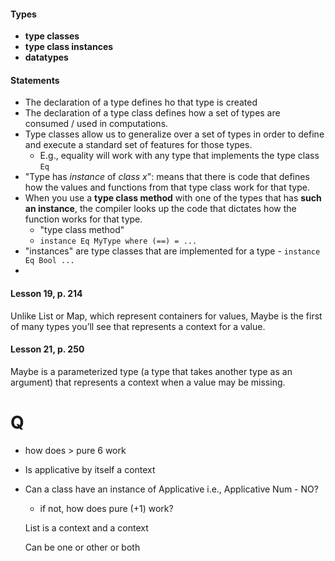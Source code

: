 #### Types
-  **type classes**
- **type class instances**
- **datatypes**





#### Statements
- The declaration of a type defines ho that type is created
- The declaration of a type class defines how a set of types are consumed / used in computations.
- Type classes allow us to generalize over a set of types in order to define and execute a standard set of features for those types.
    - E.g., equality will work with any type that implements the type class `Eq`
- "Type has *instance* of *class x*": means that there is code that defines how the values and functions from that type class work for that type.
-  When you use a **type class method** with one of the types that has **such an instance**, the compiler looks up the code that dictates how the function works for that type.
      - "type class method"
      - `instance Eq MyType where
          (==) = ... `
- "instances" are type classes that are implemented for a type
      - `instance Eq Bool ...`
- 

#### Lesson 19, p. 214 
Unlike List or Map, which represent containers for values, Maybe is the first of many types you’ll see that represents a context for a value.


#### Lesson 21, p. 250
Maybe is a parameterized type (a type that takes another type as an argument) that represents a context when a value may be missing.













# Q

- how does > pure 6 work

- Is applicative by itself a context

- Can a class have an instance of Applicative i.e., Applicative Num - NO?
  - if not, how does pure (+1) work?
  
  List is a context and a context
  
  Can be one or other or both
